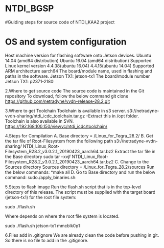 # NTDI_BGSP
#Guiding steps for source code of NTDI_KAA2 project

OS and system configuration
==============================

Host machine version for flashing software onto Jetson devices.
Ubuntu 14.04 (amd64 distribution)
Ubuntu 16.04 (amd64 distribution)
Supported Linux kernel version
4.4.38(ubuntu 16.04)
4.4.15(ubuntu 14.04)
Supported ARM architecture
aarch64
The board/module name, used in flashing and paths in the software.
Jetson TX1: jetson-tx1
The board/module number
Jetson TX1: p2371-2180

2.Where to get source code
The source code is maintained in the Git repository
To download, follow the below command
git clone https://github.com/netradyne/vvdn-release-28.2.git

3.Where to get Toolchain
Toolchain is available in s3 server.
s3://netradyne-vvdn-sharing/ntdi_icdc_toolchain.tar.gz -Extract this in /opt folder.
Toolchain is also available in SVN.
https://192.168.100.150/viewvc/ntdi_icdc/toolchain/

4.Steps for Compilation
A. 	Base directory = /Linux_for_Tegra_28.2/
B. 	Get the tar file of Root-Filesystem from the following path
s3://netradyne-vvdn-sharing/ NTDI_Linux_Root-Filesystem_R28.2_v3.0.2.1_20190423_aarch64.tar.bz2
Extract the tar file in the Base directory
sudo tar –xvjf NTDI_Linux_Root-Filesystem_R28.2_v3.0.2.1_20190423_aarch64.tar.bz2
C.	Change to the Sources directory
Sources directory = /Linux_for_Tegra_28.2/sources
Run the below commands:
*make all
D.	Go to Base directory and run the below command:
sudo./apply_binaries.sh

5.Steps to flash image
Run the flash.sh script that is in the top-level directory of this release. The script must be supplied with the target board (jetson-tx1) for the root file system:

sudo ./flash.sh  

Where  depends on where the root file system is located.

sudo ./flash.sh jetson-tx1 mmcblk0p1


6.Files add in .gitignore
We are already clean the code before pushing in git.
So there is no file to add in the .gitignore.

